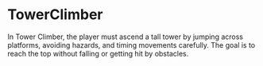 # TowerClimber
In Tower Climber, the player must ascend a tall tower by jumping across platforms, avoiding hazards, and timing movements carefully. The goal is to reach the top without falling or getting hit by obstacles.
